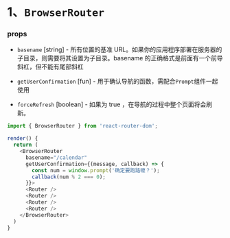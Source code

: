 # 1、`BrowserRouter`

### props

  + `basename` [string] - 所有位置的基准 URL。如果你的应用程序部署在服务器的子目录，则需要将其设置为子目录。basename 的正确格式是前面有一个前导斜杠，但不能有尾部斜杠
  
  + `getUserConfirmation` [fun] - 用于确认导航的函数，需配合`Prompt`组件一起使用

  + `forceRefresh` [boolean] - 如果为 true ，在导航的过程中整个页面将会刷新。


```js
import { BrowserRouter } from 'react-router-dom';

render() {
  return (
    <BrowserRouter
      basename="/calendar"
      getUserConfirmation={(message, callback) => {
        const num = window.prompt('确定要跑路嚒？');
        callback(num % 2 === 0);
      }}>
      <Router />
      <Router />
      <Router />
      <Router />
    </BrowserRouter>
  )
}
```